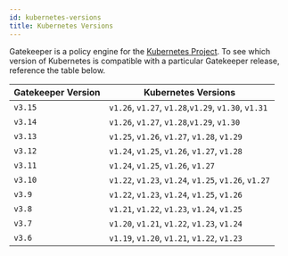 ```yaml
---
id: kubernetes-versions
title: Kubernetes Versions
---
```


Gatekeeper is a policy engine for the [Kubernetes Project](https://kubernetes.io/). To see which version of Kubernetes is compatible with a particular Gatekeeper release, reference the table below.

| Gatekeeper Version | Kubernetes Versions                                  |
|--------------------|------------------------------------------------------|
| `v3.15`            | `v1.26`, `v1.27`, `v1.28`,`v1.29`, `v1.30`, `v1.31`  |
| `v3.14`            | `v1.26`, `v1.27`, `v1.28`,`v1.29`, `v1.30`           |
| `v3.13`            | `v1.25`, `v1.26`, `v1.27`, `v1.28`, `v1.29`          |
| `v3.12`            | `v1.24`, `v1.25`, `v1.26`, `v1.27`, `v1.28`          |
| `v3.11`            | `v1.24`, `v1.25`, `v1.26`, `v1.27`                   |
| `v3.10`            | `v1.22`, `v1.23`, `v1.24`, `v1.25`, `v1.26`, `v1.27` |
| `v3.9`             | `v1.22`, `v1.23`, `v1.24`, `v1.25`, `v1.26`          |
| `v3.8`             | `v1.21`, `v1.22`, `v1.23`, `v1.24`, `v1.25`          |
| `v3.7`             | `v1.20`, `v1.21`, `v1.22`, `v1.23`, `v1.24`          |
| `v3.6`             | `v1.19`, `v1.20`, `v1.21`, `v1.22`, `v1.23`          |
